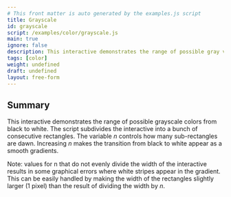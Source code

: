 ```yaml
---
# This front matter is auto generated by the examples.js script
title: Grayscale
id: grayscale
script: /examples/color/grayscale.js
main: true
ignore: false
description: This interactive demonstrates the range of possible gray values from black to white.
tags: [color]
weight: undefined
draft: undefined
layout: free-form
---
```


## Summary

This interactive demonstrates the range of possible grayscale colors from black to white. The script subdivides the interactive into a bunch of consecutive rectangles. The variable <em>n</em> controls how many sub-rectangles are dawn. Increasing <em>n</em> makes the transition from black to white appear as a smooth gradients.

<p>
  <div id="grayscale1">
    <script type="module">
    import main from "/examples/color/grayscale.js";
    main("grayscale1", {n:15, height:50});
  </script>
  </div>

  <div id="grayscale2">
    <script type="module">
    import main from "/examples/color/grayscale.js";
    main("grayscale2", {n:30, height:50});
  </script>
  </div>

  <div id="grayscale3">
    <script type="module">
    import main from "/examples/color/grayscale.js";
    main("grayscale3", {n:60, height:50});
  </script>
  </div>

  <div id="grayscale4">
    <script type="module">
    import main from "/examples/color/grayscale.js";
    main("grayscale4", {n:120, height:50});
  </script>
  </div>
</p>

Note: values for n that do not evenly divide the width of the interactive results in some graphical errors where white stripes appear in the gradient. This can be easily handled by making the width of the rectangles slightly larger (1 pixel) than the result of dividing the width by <em>n</em>.

<div id="grayscale5">
  <script type="module">
  import main from "\/examples\/color\/grayscale.js";
  main("grayscale5", {n:31, height:50});
</script>
</div>
